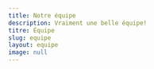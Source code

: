 ```yaml
---
title: Notre équipe
description: Vraiment une belle équipe!
titre: Équipe
slug: equipe
layout: equipe
image: null
---
```



